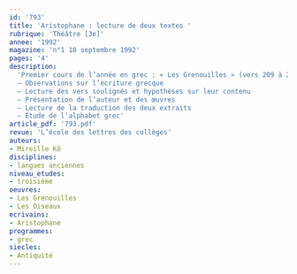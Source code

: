 ```yaml
---
id: '793'
title: 'Aristophane : lecture de deux textes '
rubrique: 'Théâtre [3e]'
annee: '1992'
magazine: 'n°1 10 septembre 1992'
pages: '4'
description: 
  'Premier cours de l’année en grec : « Les Grenouilles » (vers 209 à 239) et « Les Oiseaux » (vers 227 à 262), d’Aristophane…
  – Observations sur l’écriture grecque
  – Lecture des vers soulignés et hypothèses sur leur contenu
  – Présentation de l’auteur et des œuvres
  – Lecture de la traduction des deux extraits
  – Étude de l’alphabet grec'
article_pdf: '793.pdf'
revue: 'L’école des lettres des collèges'
auteurs:
- Mireille Kô
disciplines:
- langues anciennes
niveau_etudes:
- troisième
oeuvres:
- Les Grenouilles
- Les Oiseaux
ecrivains:
- Aristophane
programmes:
- grec
siecles:
- Antiquité
---
```


